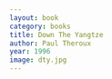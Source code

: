 ```yaml
---
layout: book
category: books
title: Down The Yangtze
author: Paul Theroux
year: 1996
image: dty.jpg
---
```

